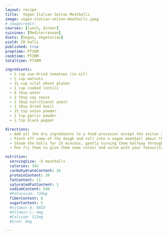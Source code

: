 ```yaml
---
layout: recipe
title:  Vegan Italian Seitan Meatballs
image: vegan-italian-seitan-meatballs.jpeg
# imagecredit:
courses: [lunch, dinner]
cuisines: [Mediterranean]
diets: [Vegan, Vegetarian]
yield: 20 balls
published: true
preptime: PT10M
cooktime: PT30M
totaltime: PT40M

ingredients:
  - ⅓ cup sun-dried tomatoes (in oil)
  - ½ cup walnuts
  - 1¼ cup vital wheat gluten
  - 1 cup cooked lentils
  - 6 tbsp water
  - 2 tbsp soy sauce
  - 2 tbsp nutritional yeast
  - 1 tbsp dried basil
  - 1½ tsp onion powder
  - 1 tsp garlic powder
  - ½ tsp black pepper

directions:
  - Add all the dry ingredients to a food processor except the seitan and pulse until you reach a crumb. Add everything else and kneed to a smooth dough by hand or in a mixer.
  - Pinch off some of the dough and roll into a vegan meatball about the size of a golf ball and set aside on a plate or dish. Repeat until all the dough is used up and you have made about 20 meatballs.
  - Steam the balls for 25 minutes, gently turning them halfway through. They will expand a bit when they steam. Once the steaming is done, you can either prepare them right away, or allow them to cool completely and store in an air-tight container in the fridge for up to 5 days, or freeze for later.
  - Pan fry them to give them some colour and serve with your favourite sauce.

nutrition:
  servingSize: ~5 meatballs
  calories: 343
  carbohydrateContent: 26
  proteinContent: 39
  fatContent: 11
  saturatedFatContent: 1
  sodiumContent: 540
  #Potassium: 728mg
  fiberContent: 8
  sugarContent: 5
  #vitamin A: 80IU
  #Vitamin C: 4mg
  #Calcium: 112mg
  #Iron: 6mg

---
```

